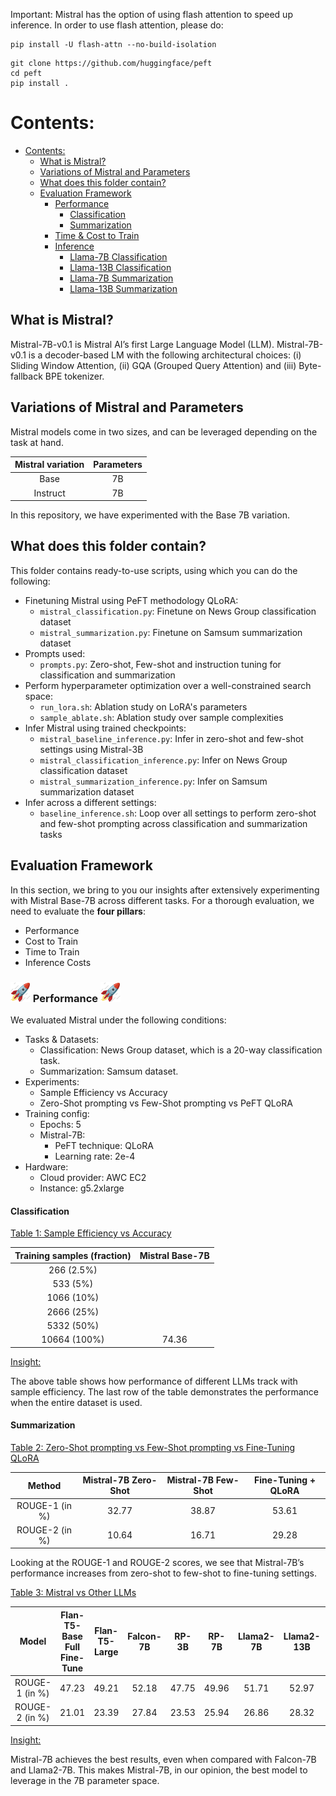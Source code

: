 Important: Mistral has the option of using flash attention to speed up inference. In order to use flash attention, please do:

```shell
pip install -U flash-attn --no-build-isolation
```

```shell
git clone https://github.com/huggingface/peft
cd peft
pip install .
```

# Contents:

- [Contents:](#contents)
	- [What is Mistral?](#what-is-mistral)
	- [Variations of Mistral and Parameters](#variations-of-mistral-and-parameters)
	- [What does this folder contain?](#what-does-this-folder-contain)
	- [Evaluation Framework](#evaluation-framework)
		- [ Performance ](#-performance-)
			- [Classification](#classification)
			- [Summarization](#summarization)
		- [  Time \& Cost to Train  ](#--time--cost-to-train--)
		- [ Inference ](#-inference-)
			- [Llama-7B Classification](#llama-7b-classification)
			- [Llama-13B Classification](#llama-13b-classification)
			- [Llama-7B Summarization](#llama-7b-summarization)
			- [Llama-13B Summarization](#llama-13b-summarization)

## What is Mistral? 

Mistral-7B-v0.1 is Mistral AI’s first Large Language Model (LLM). Mistral-7B-v0.1 is a decoder-based LM with the following architectural choices: (i) Sliding Window Attention, (ii) GQA (Grouped Query Attention) and (iii) Byte-fallback BPE tokenizer.


## Variations of Mistral and Parameters

Mistral models come in two sizes, and can be leveraged depending on the task at hand.

| Mistral variation | Parameters  |
|:----------------:|:-----------:|
|Base              |7B           |
|Instruct          |7B           |           

In this repository, we have experimented with the Base 7B variation. 

## What does this folder contain? 

This folder contains ready-to-use scripts, using which you can do the following:
	
* Finetuning Mistral using PeFT methodology QLoRA:
	* ```mistral_classification.py```: Finetune on News Group classification dataset
	* ```mistral_summarization.py```: Finetune on Samsum summarization dataset
* Prompts used:
	* ```prompts.py```: Zero-shot, Few-shot and instruction tuning for classification and summarization
* Perform hyperparameter optimization over a well-constrained search space:
	* ```run_lora.sh```: Ablation study on LoRA's parameters 
	* ```sample_ablate.sh```: Ablation study over sample complexities
* Infer Mistral using trained checkpoints:
	* ```mistral_baseline_inference.py```: Infer in zero-shot and few-shot settings using Mistral-3B
	* ```mistral_classification_inference.py```: Infer on News Group classification dataset
	* ```mistral_summarization_inference.py```: Infer on Samsum summarization dataset
* Infer across a different settings:
	* ```baseline_inference.sh```: Loop over all settings to perform zero-shot and few-shot prompting across classification and summarization tasks

## Evaluation Framework

In this section, we bring to you our insights after extensively experimenting with Mistral Base-7B across different tasks. For a thorough evaluation, we need to evaluate the __four pillars__:

* Performance
* Cost to Train
* Time to Train
* Inference Costs


### <img src="../assets/rocket.gif" width="32" height="32"/> Performance <img src="../assets/rocket.gif" width="32" height="32"/>

We evaluated Mistral under the following conditions:

* Tasks & Datasets:
	* Classification: News Group dataset, which is a 20-way classification task.
	* Summarization: Samsum dataset. 
* Experiments:
	* Sample Efficiency vs Accuracy
	* Zero-Shot prompting vs Few-Shot prompting vs PeFT QLoRA
* Training config:
	* Epochs: 5
	* Mistral-7B:
		* PeFT technique: QLoRA
		* Learning rate: 2e-4
* Hardware:
	* Cloud provider: AWC EC2
	* Instance: g5.2xlarge
	
#### Classification ####

<u> Table 1: Sample Efficiency vs Accuracy </u>

|Training samples (fraction) | Mistral Base-7B |
|:--------------------------:|:---------------:|
|266   (2.5%)                |            |
|533   (5%)                  |            |
|1066  (10%)                 |            |
|2666  (25%)                 |            |
|5332  (50%)                 |            |
|10664 (100%)                |74.36            |

<u> Insight: </u>

The above table shows how performance of different LLMs track with sample efficiency. The last row of the table demonstrates the performance when the entire dataset is used. 



#### Summarization ####

<u> Table 2: Zero-Shot prompting vs Few-Shot prompting vs Fine-Tuning QLoRA </u>

|Method         | Mistral-7B Zero-Shot  | Mistral-7B Few-Shot  | Fine-Tuning + QLoRA |
|:-------------:|:---------------------:|:--------------------:|:-------------------:|
|ROUGE-1 (in %) |32.77                  |38.87                 |53.61                |
|ROUGE-2 (in %) |10.64                  |16.71                 |29.28                |


Looking at the ROUGE-1 and ROUGE-2 scores, we see that Mistral-7B’s performance increases from zero-shot to few-shot to fine-tuning settings. 


<u> Table 3: Mistral vs Other LLMs </u>

|Model          | Flan-T5-Base Full Fine-Tune | Flan-T5-Large | Falcon-7B | RP-3B | RP-7B | Llama2-7B | Llama2-13B | Mistral-7B |
|:-------------:|:---------------------------:|:-------------:|:---------:|:-----:|:-----:|:---------:|:----------:|:----------:|
|ROUGE-1 (in %) |47.23                        |49.21          |52.18      |47.75  |49.96  |51.71      |52.97       |53.61       |
|ROUGE-2 (in %) |21.01                        |23.39          |27.84      |23.53  |25.94  |26.86      |28.32       |29.28       |

<u> Insight: </u>

Mistral-7B achieves the best results, even when compared with Falcon-7B and Llama2-7B. This makes Mistral-7B, in our opinion, the best model to leverage in the 7B parameter space.


